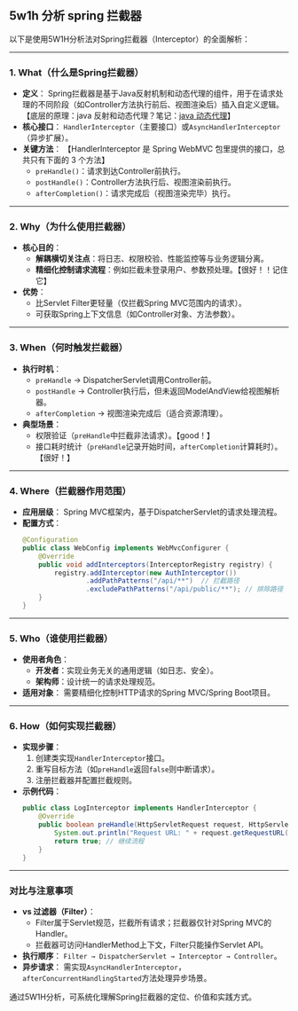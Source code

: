 
## 5w1h 分析 spring 拦截器

以下是使用5W1H分析法对Spring拦截器（Interceptor）的全面解析：

---

### **1. What（什么是Spring拦截器）**
- **定义**：
  Spring拦截器是基于Java反射机制和动态代理的组件，用于在请求处理的不同阶段（如Controller方法执行前后、视图渲染后）插入自定义逻辑。 【底层的原理：java 反射和动态代理？笔记：[java 动态代理](java%20动态代理.md)】
- **核心接口**：
  `HandlerInterceptor`（主要接口）或`AsyncHandlerInterceptor`（异步扩展）。
- **关键方法**：  【HandlerInterceptor 是 Spring WebMVC 包里提供的接口，总共只有下面的 3 个方法】
  - `preHandle()`：请求到达Controller前执行。
  - `postHandle()`：Controller方法执行后、视图渲染前执行。
  - `afterCompletion()`：请求完成后（视图渲染完毕）执行。

---

### **2. Why（为什么使用拦截器）**
- **核心目的**：
  - **解耦横切关注点**：将日志、权限校验、性能监控等与业务逻辑分离。
  - **精细化控制请求流程**：例如拦截未登录用户、参数预处理。【很好！！记住它】
- **优势**：
  - 比Servlet Filter更轻量（仅拦截Spring MVC范围内的请求）。
  - 可获取Spring上下文信息（如Controller对象、方法参数）。

---

### **3. When（何时触发拦截器）**
- **执行时机**：
  - `preHandle` → DispatcherServlet调用Controller前。
  - `postHandle` → Controller执行后，但未返回ModelAndView给视图解析器。
  - `afterCompletion` → 视图渲染完成后（适合资源清理）。
- **典型场景**：
  - 权限验证（`preHandle`中拦截非法请求）。【good！】
  - 接口耗时统计（`preHandle`记录开始时间，`afterCompletion`计算耗时）。【很好！】

---

### **4. Where（拦截器作用范围）**
- **应用层级**：
  Spring MVC框架内，基于DispatcherServlet的请求处理流程。
- **配置方式**：
  ```java
  @Configuration
  public class WebConfig implements WebMvcConfigurer {
      @Override
      public void addInterceptors(InterceptorRegistry registry) {
          registry.addInterceptor(new AuthInterceptor())
                  .addPathPatterns("/api/**")  // 拦截路径
                  .excludePathPatterns("/api/public/**"); // 排除路径
      }
  }
  ```

---

### **5. Who（谁使用拦截器）**
- **使用者角色**：
  - **开发者**：实现业务无关的通用逻辑（如日志、安全）。
  - **架构师**：设计统一的请求处理规范。
- **适用对象**：
  需要精细化控制HTTP请求的Spring MVC/Spring Boot项目。

---

### **6. How（如何实现拦截器）**
- **实现步骤**：
  1. 创建类实现`HandlerInterceptor`接口。
  2. 重写目标方法（如`preHandle`返回`false`则中断请求）。
  3. 注册拦截器并配置拦截规则。
- **示例代码**：
  ```java
  public class LogInterceptor implements HandlerInterceptor {
      @Override
      public boolean preHandle(HttpServletRequest request, HttpServletResponse response, Object handler) {
          System.out.println("Request URL: " + request.getRequestURL());
          return true; // 继续流程
      }
  }
  ```

---

### **对比与注意事项**
- **vs 过滤器（Filter）**：
  - Filter属于Servlet规范，拦截所有请求；拦截器仅针对Spring MVC的Handler。
  - 拦截器可访问HandlerMethod上下文，Filter只能操作Servlet API。
- **执行顺序**：
  `Filter → DispatcherServlet → Interceptor → Controller`。
- **异步请求**：
  需实现`AsyncHandlerInterceptor`，`afterConcurrentHandlingStarted`方法处理异步场景。

通过5W1H分析，可系统化理解Spring拦截器的定位、价值和实践方式。